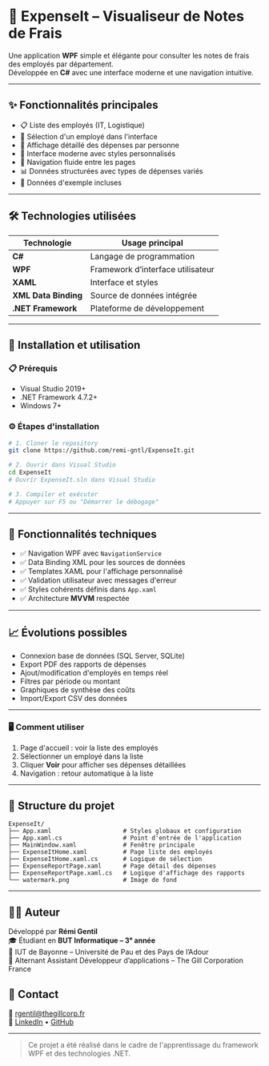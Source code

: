 # 💼 ExpenseIt – Visualiseur de Notes de Frais

Une application **WPF** simple et élégante pour consulter les notes de frais des employés par département.  
Développée en **C#** avec une interface moderne et une navigation intuitive.

---

## ✨ Fonctionnalités principales

- 📋 Liste des employés (IT, Logistique)  
- 👤 Sélection d'un employé dans l'interface  
- 💸 Affichage détaillé des dépenses par personne  
- 🎨 Interface moderne avec styles personnalisés  
- 🔄 Navigation fluide entre les pages  
- 📊 Données structurées avec types de dépenses variés  
- 👥 Données d'exemple incluses  

---

## 🛠️ Technologies utilisées

| Technologie   | Usage principal |
|---------------|-----------------|
| **C#**        | Langage de programmation |
| **WPF**       | Framework d’interface utilisateur |
| **XAML**      | Interface et styles |
| **XML Data Binding** | Source de données intégrée |
| **.NET Framework**   | Plateforme de développement |

---

## 🚀 Installation et utilisation

### 📋 Prérequis
- Visual Studio 2019+  
- .NET Framework 4.7.2+  
- Windows 7+  

### ⚙️ Étapes d'installation
```bash
# 1. Cloner le repository
git clone https://github.com/remi-gntl/ExpenseIt.git

# 2. Ouvrir dans Visual Studio
cd ExpenseIt
# Ouvrir ExpenseIt.sln dans Visual Studio

# 3. Compiler et exécuter
# Appuyer sur F5 ou "Démarrer le débogage"
```


---

## 🎨 Fonctionnalités techniques

- ✅ Navigation WPF avec `NavigationService`  
- ✅ Data Binding XML pour les sources de données  
- ✅ Templates XAML pour l'affichage personnalisé  
- ✅ Validation utilisateur avec messages d'erreur  
- ✅ Styles cohérents définis dans `App.xaml`  
- ✅ Architecture **MVVM** respectée  

---

## 📈 Évolutions possibles

- Connexion base de données (SQL Server, SQLite)  
- Export PDF des rapports de dépenses  
- Ajout/modification d'employés en temps réel  
- Filtres par période ou montant  
- Graphiques de synthèse des coûts  
- Import/Export CSV des données  

---

### 🖥️ Comment utiliser
1. Page d'accueil : voir la liste des employés  
2. Sélectionner un employé dans la liste  
3. Cliquer **Voir** pour afficher ses dépenses détaillées  
4. Navigation : retour automatique à la liste  

---

## 📁 Structure du projet

```plaintext
ExpenseIt/
├── App.xaml                    # Styles globaux et configuration
├── App.xaml.cs                 # Point d'entrée de l'application
├── MainWindow.xaml             # Fenêtre principale
├── ExpenseItHome.xaml          # Page liste des employés
├── ExpenseItHome.xaml.cs       # Logique de sélection
├── ExpenseReportPage.xaml      # Page détail des dépenses
├── ExpenseReportPage.xaml.cs   # Logique d'affichage des rapports
└── watermark.png               # Image de fond
```

---

## 👨‍💻 Auteur

Développé par **Rémi Gentil**  
🎓 Étudiant en **BUT Informatique – 3ᵉ année**  
📍 IUT de Bayonne – Université de Pau et des Pays de l’Adour  
💼 Alternant Assistant Développeur d’applications – The Gill Corporation France


## 📩 Contact

📧 [rgentil@thegillcorp.fr](mailto:rgentil@thegillcorp.fr)  
🔗 [LinkedIn](https://www.linkedin.com/in/remi-gentil) • [GitHub](https://github.com/remi-gntl)

---

> Ce projet a été réalisé dans le cadre de l'apprentissage du framework WPF et des technologies .NET.
